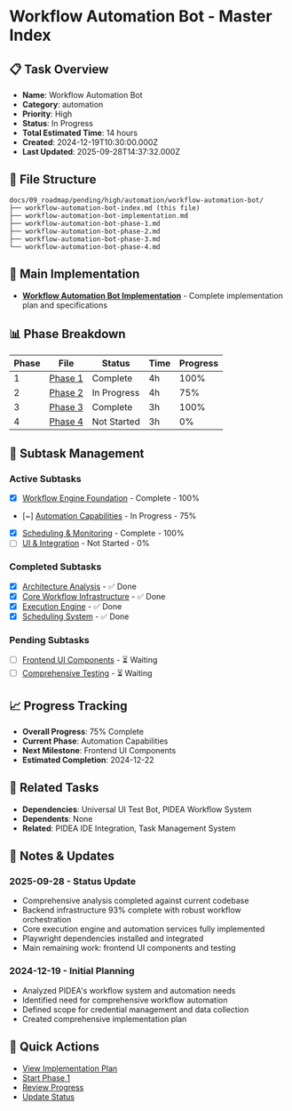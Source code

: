 # Workflow Automation Bot - Master Index

## 📋 Task Overview
- **Name**: Workflow Automation Bot
- **Category**: automation
- **Priority**: High
- **Status**: In Progress
- **Total Estimated Time**: 14 hours
- **Created**: 2024-12-19T10:30:00.000Z
- **Last Updated**: 2025-09-28T14:37:32.000Z

## 📁 File Structure
```
docs/09_roadmap/pending/high/automation/workflow-automation-bot/
├── workflow-automation-bot-index.md (this file)
├── workflow-automation-bot-implementation.md
├── workflow-automation-bot-phase-1.md
├── workflow-automation-bot-phase-2.md
├── workflow-automation-bot-phase-3.md
└── workflow-automation-bot-phase-4.md
```

## 🎯 Main Implementation
- **[Workflow Automation Bot Implementation](./workflow-automation-bot-implementation.md)** - Complete implementation plan and specifications

## 📊 Phase Breakdown
| Phase | File | Status | Time | Progress |
|-------|------|--------|------|----------|
| 1 | [Phase 1](./workflow-automation-bot-phase-1.md) | Complete | 4h | 100% |
| 2 | [Phase 2](./workflow-automation-bot-phase-2.md) | In Progress | 4h | 75% |
| 3 | [Phase 3](./workflow-automation-bot-phase-3.md) | Complete | 3h | 100% |
| 4 | [Phase 4](./workflow-automation-bot-phase-4.md) | Not Started | 3h | 0% |

## 🔄 Subtask Management
### Active Subtasks
- [x] [Workflow Engine Foundation](./workflow-automation-bot-phase-1.md) - Complete - 100%
- [~] [Automation Capabilities](./workflow-automation-bot-phase-2.md) - In Progress - 75%
- [x] [Scheduling & Monitoring](./workflow-automation-bot-phase-3.md) - Complete - 100%
- [ ] [UI & Integration](./workflow-automation-bot-phase-4.md) - Not Started - 0%

### Completed Subtasks
- [x] [Architecture Analysis](./workflow-automation-bot-implementation.md) - ✅ Done
- [x] [Core Workflow Infrastructure](./workflow-automation-bot-implementation.md) - ✅ Done
- [x] [Execution Engine](./workflow-automation-bot-implementation.md) - ✅ Done
- [x] [Scheduling System](./workflow-automation-bot-implementation.md) - ✅ Done

### Pending Subtasks
- [ ] [Frontend UI Components](./workflow-automation-bot-implementation.md) - ⏳ Waiting
- [ ] [Comprehensive Testing](./workflow-automation-bot-implementation.md) - ⏳ Waiting

## 📈 Progress Tracking
- **Overall Progress**: 75% Complete
- **Current Phase**: Automation Capabilities
- **Next Milestone**: Frontend UI Components
- **Estimated Completion**: 2024-12-22

## 🔗 Related Tasks
- **Dependencies**: Universal UI Test Bot, PIDEA Workflow System
- **Dependents**: None
- **Related**: PIDEA IDE Integration, Task Management System

## 📝 Notes & Updates
### 2025-09-28 - Status Update
- Comprehensive analysis completed against current codebase
- Backend infrastructure 93% complete with robust workflow orchestration
- Core execution engine and automation services fully implemented
- Playwright dependencies installed and integrated
- Main remaining work: frontend UI components and testing

### 2024-12-19 - Initial Planning
- Analyzed PIDEA's workflow system and automation needs
- Identified need for comprehensive workflow automation
- Defined scope for credential management and data collection
- Created comprehensive implementation plan

## 🚀 Quick Actions
- [View Implementation Plan](./workflow-automation-bot-implementation.md)
- [Start Phase 1](./workflow-automation-bot-phase-1.md)
- [Review Progress](#progress-tracking)
- [Update Status](#notes--updates)

